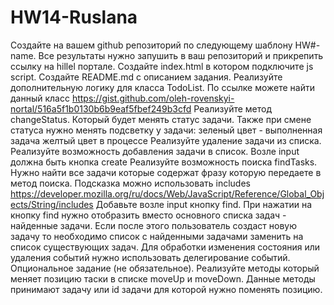 # HW14-Ruslana
Создайте на вашем github репозиторий по следующему шаблону HW#-name. Все результаты нужно запушить в ваш репозиторий и
прикрепить ссылку на hillel портале.
Создайте index.html в котором подключите js script.
Создайте README.md с описанием задания.
Реализуйте дополнительную логику для класса TodoList. По ссылке можете найти данный класс
https://gist.github.com/oleh-rovenskyi-nortal/516a5f1b0130b6b9eaf5fbef249b3cfd 
Реализуйте метод changeStatus. Который будет менять статус задачи. Также при смене статуса нужно менять подсветку
у задачи:
зеленый цвет - выполненная задача
желтый цвет в процессе
Реализуйте удаление задачи из списка.
Реализуйте возможность добавления задачи в список. Возле input должна быть кнопка create
Реализуйте возможность поиска findTasks.
Нужно найти все задачи которые содержат фразу которую передаете в метод поиска. Подсказка можно использовать includes 
https://developer.mozilla.org/ru/docs/Web/JavaScript/Reference/Global_Objects/String/includes
Добавьте возле input кнопку find. При нажатии на кнопку find нужно отобразить вместо основного списка задач - найденные 
задачи. Если после этого пользователь создаст новую задачу то необходимо список с найденными задачами заменить на список
существующих задач.
Для обработки изменения состояния или удаления событий нужно использовать делегирование событий.
Опциональное задание (не обязательное). Реализуйте методы который меняет позицию таски в списке moveUp и moveDown. 
Данные методы принимают задачу или id задачи для которой нужно поменять позицию.
 
